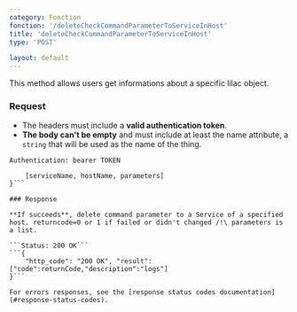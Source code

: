 ```yaml
---
category: Fonction
fonction: '/deleteCheckCommandParameterToServiceInHost'
title: 'deleteCheckCommandParameterToServiceInHost'
type: 'POST'

layout: default
---
```


This method allows users get informations about a specific lilac object.

### Request

* The headers must include a **valid authentication token**.
* **The body can't be empty** and must include at least the name attribute, a `string` that will be used as the name of the thing.

```Authentication: bearer TOKEN```
```{
    [serviceName, hostName, parameters]
}```

### Response

**If succeeds**, delete command parameter to a Service of a specified host. returncode=0 or 1 if failed or didn't changed /!\ parameters is a list.

```Status: 200 OK```
```{
    "http_code": "200 OK", "result": ["code":returnCode,"description":"logs"]
}```

For errors responses, see the [response status codes documentation](#response-status-codes).